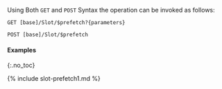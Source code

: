 Using Both `GET` and `POST` Syntax the operation can be invoked as follows:

`GET [base]/Slot/$prefetch?{parameters}`

`POST [base]/Slot/$prefetch`

#### Examples
{:.no_toc}

{% include slot-prefetch1.md %}
